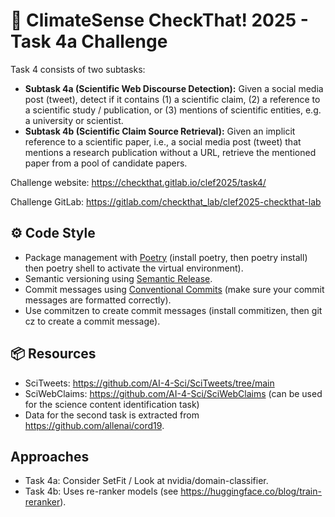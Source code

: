 # 🪸 ClimateSense CheckThat! 2025 - Task 4a Challenge

Task 4 consists of two subtasks:

* **Subtask 4a (Scientific Web Discourse Detection):** Given a social media post (tweet), detect if it contains (1) a scientific claim, (2) a reference to a scientific study / publication, or (3) mentions of scientific entities, e.g. a university or scientist.
* **Subtask 4b (Scientific Claim Source Retrieval):** Given an implicit reference to a scientific paper, i.e., a social media post (tweet) that mentions a research publication without a URL, retrieve the mentioned paper from a pool of candidate papers.

Challenge website: https://checkthat.gitlab.io/clef2025/task4/

Challenge GitLab: https://gitlab.com/checkthat_lab/clef2025-checkthat-lab

## ⚙️ Code Style

* Package management with [Poetry](https://python-poetry.org/) (install poetry, then poetry install) then poetry shell to activate the virtual environment).
* Semantic versioning using [Semantic Release](https://python-semantic-release.readthedocs.io/en/latest/).
* Commit messages using [Conventional Commits](https://www.conventionalcommits.org/en/v1.0.0/) (make sure your commit messages are formatted correctly).
* Use commitzen to create commit messages (install commitizen, then git cz to create a commit message).

## 📦 Resources

* SciTweets: https://github.com/AI-4-Sci/SciTweets/tree/main
* SciWebClaims: https://github.com/AI-4-Sci/SciWebClaims (can be used for the science content identification task)
* Data for the second task is extracted from https://github.com/allenai/cord19.

## Approaches

* Task 4a: Consider SetFit / Look at nvidia/domain-classifier.
* Task 4b: Uses re-ranker models (see https://huggingface.co/blog/train-reranker).

